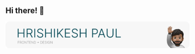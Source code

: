 ## Hi there! 👋

![Github Banner](https://github.com/hpaul-reputation/hpaul-reputation/blob/main/github-banner.png)
